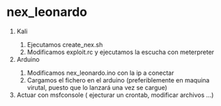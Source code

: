 # nex_leonardo
 <ol>
  <li>Kali</li>
		<ol>
			<li>Ejecutamos create_nex.sh</li>
			<li>Modificamos exploit.rc y ejecutamos la escucha con meterpreter</li>
		</ol>
  <li>Arduino</li>
	<ol>
		<li>Modificamos nex_leonardo.ino con la ip a conectar</li>
		<li>Cargamos el fichero en el arduino (preferiblemente en maquina virutal, puesto que lo lanzará una vez se cargue)</li>
	</ol>
  <li>Actuar con msfconsole ( ejecturar un crontab, modificar archivos ...)</li>
</ol> 
